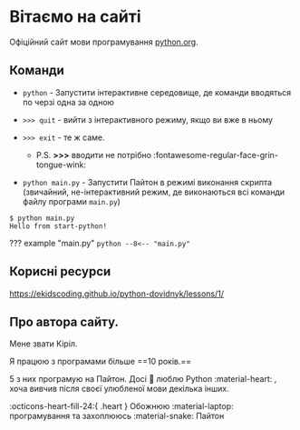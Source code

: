 # Вітаємо на сайті

Офіційний сайт мови програмування [python.org](https://www.python.org/).

## Команди

* `python` - Запустити інтерактивне середовище, де команди вводяться по черзі одна за одною
* `>>> quit` - вийти з інтерактивного режиму, якщо ви вже в ньому
* `>>> exit` - те ж саме.

    * P.S. **>>>** вводити не потрібно :fontawesome-regular-face-grin-tongue-wink:

* `python main.py` - Запустити Пайтон в режимі виконання скрипта (звичайний, не-інтерактивний режим, де виконаються всі команди файлу програми `main.py`)

<!-- termynal -->
```
$ python main.py
Hello from start-python!
```

??? example "main.py"
    ```python
    --8<-- "main.py"
    ```

## Корисні ресурси

https://ekidscoding.github.io/python-dovidnyk/lessons/1/

## Про автора сайту.

Мене звати Кіріл.

Я працюю з програмами більше ==10 років.==

5 з них програмую на Пайтон. Досі  <span class="blink_text">:grey_heart: люблю Python :material-heart: </span>, хоча вивчив після своєї улюбленої мови декілька інших.

:octicons-heart-fill-24:{ .heart } Обожнюю :material-laptop: програмування та захоплююсь :material-snake: Пайтон
